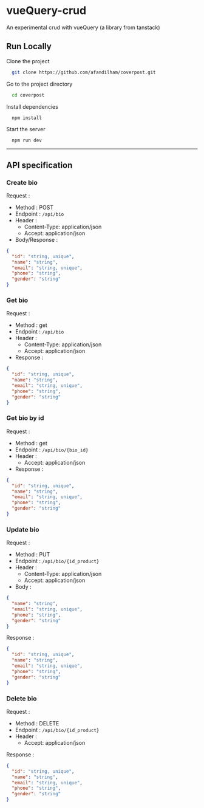 # vueQuery-crud

An experimental crud with vueQuery (a library from tanstack)

## Run Locally

Clone the project

```bash
  git clone https://github.com/afandilham/coverpost.git
```

Go to the project directory

```bash
  cd coverpost
```

Install dependencies

```bash
  npm install
```

Start the server

```bash
  npm run dev
```
---
## API specification

### Create bio

Request :

- Method : POST
- Endpoint : `/api/bio`
- Header :
  - Content-Type: application/json
  - Accept: application/json
- Body/Response :

```json
{
  "id": "string, unique",
  "name": "string",
  "email": "string, unique",
  "phone": "string",
  "gender": "string"
}
```

### Get bio

Request :

- Method : get
- Endpoint : `/api/bio`
- Header :
  - Content-Type: application/json
  - Accept: application/json
- Response :

```json
{
  "id": "string, unique",
  "name": "string",
  "email": "string, unique",
  "phone": "string",
  "gender": "string"
}
```

### Get bio by id

Request :

- Method : get
- Endpoint : `/api/bio/{bio_id}`
- Header :
  - Accept: application/json
- Response :

```json
{
  "id": "string, unique",
  "name": "string",
  "email": "string, unique",
  "phone": "string",
  "gender": "string"
}
```

### Update bio

Request :

- Method : PUT
- Endpoint : `/api/bio/{id_product}`
- Header :
  - Content-Type: application/json
  - Accept: application/json
- Body :

```json
{
  "name": "string",
  "email": "string, unique",
  "phone": "string",
  "gender": "string"
}
```

Response :

```json
{
  "id": "string, unique",
  "name": "string",
  "email": "string, unique",
  "phone": "string",
  "gender": "string"
}
```

### Delete bio

Request :

- Method : DELETE
- Endpoint : `/api/bio/{id_product}`
- Header :
  - Accept: application/json

Response :

```json
{
  "id": "string, unique",
  "name": "string",
  "email": "string, unique",
  "phone": "string",
  "gender": "string"
}
```
